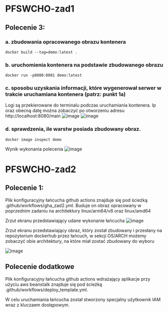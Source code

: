 # PFSWCHO-zad1

## Polecenie 3: 

### a. zbudowania opracowanego obrazu kontenera
  ```
  docker build --tag=demo:latest . 
  ```
### b. uruchomienia kontenera na podstawie zbudowanego obrazu
  ```
  docker run -p8080:8081 demo:latest
  ```
### c. sposobu uzyskania informacji, które wygenerował serwer w trakcie uruchamiana kontenera (patrz: punkt 1a)
Logi są przekierowane do terminalu podczas uruchamiania kontenera. Ip oraz obecną datę można zobaczyć po otworzeniu adresu http://localhost:8080/main
![image](https://github.com/Cz4pek/PFSWCHO-zad1/assets/61994338/2ac52b88-9d83-418e-be41-016e62644534)
![image](https://github.com/Cz4pek/PFSWCHO-zad1/assets/61994338/24ab763a-3869-4231-9ca3-0a3c72358898)
### d. sprawdzenia, ile warstw posiada zbudowany obraz.
```
docker image inspect demo
```
Wynik wykonania polecenia
![image](https://github.com/Cz4pek/PFSWCHO-zad1/assets/61994338/3d0e3c99-9e2a-4fff-ba55-c29e5f0a7ca5)

# PFSWCHO-zad2

## Polecenie 1: 

Plik konfiguracyjny łańcucha github actions znajduje się pod ścieżką .github/workflows/gha_zad2.yml. Buduje on obraz opracowany w poprzednim zadaniu na architektury linux/arm64/v8 oraz
linux/amd64

Zrzut ekranu przedstawiający udane wykonanie łańcucha 
![image](https://github.com/Cz4pek/PFSWCHO-zad1/assets/61994338/6b63e880-a8b3-4e66-a5ba-3d54c51c3f84)

Zrzut ekranu przedstawiający obraz, który został zbudowany i przesłany na repozytorium dockerhub przez łańcuch, w sekcji OS/ARCH możemy zobaczyć obie architektury, na które miał zostać zbudowany do wyboru

![image](https://github.com/Cz4pek/PFSWCHO-zad1/assets/61994338/2ea61462-b6e9-4e77-a3c3-e2e69605485c)

## Polecenie dodatkowe

Plik konfiguracyjny łańcucha github actions wdrażający aplikacje przy użyciu aws beanstalk znajduje się pod ścieżką .github/workflows/deploy_template.yml. 

W celu uruchamiania łańcucha został stworzony specjalny użytkownik IAM wraz z kluczaem dostępowym.